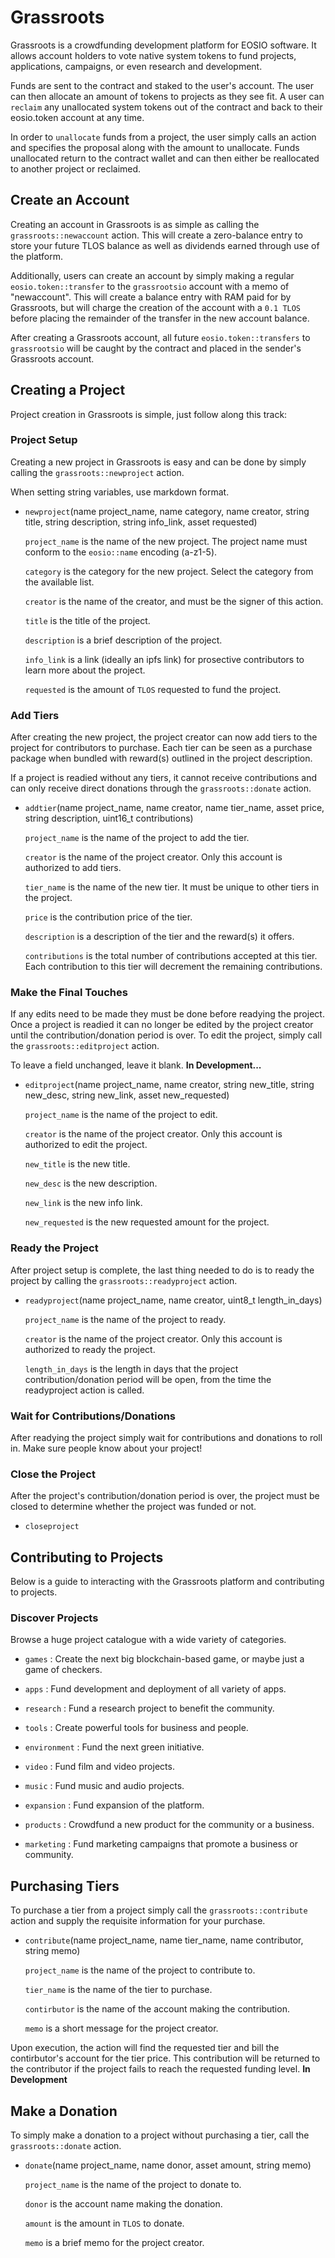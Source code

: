 # Grassroots

Grassroots is a crowdfunding development platform for EOSIO software. It allows account holders to vote native system tokens to fund projects, applications, campaigns, or even research and development.

Funds are sent to the contract and staked to the user's account. The user can then allocate an amount of tokens to projects as they see fit. A user can `reclaim` any unallocated system tokens out of the contract and back to their eosio.token account at any time.

In order to `unallocate` funds from a project, the user simply calls an action and specifies the proposal along with the amount to unallocate. Funds unallocated return to the contract wallet and can then either be reallocated to another project or reclaimed.

## Create an Account

Creating an account in Grassroots is as simple as calling the `grassroots::newaccount` action. This will create a zero-balance entry to store your future TLOS balance as well as dividends earned through use of the platform.

Additionally, users can create an account by simply making a regular `eosio.token::transfer` to the `grassrootsio` account with a memo of "newaccount". This will create a balance entry with RAM paid for by Grassroots, but will charge the creation of the account with a `0.1 TLOS` before placing the remainder of the transfer in the new account balance.

After creating a Grassroots account, all future `eosio.token::transfers` to `grassrootsio` will be caught by the contract and placed in the sender's Grassroots account.

## Creating a Project

Project creation in Grassroots is simple, just follow along this track:

### Project Setup

Creating a new project in Grassroots is easy and can be done by simply calling the `grassroots::newproject` action.

When setting string variables, use markdown format.

* `newproject`(name project_name, name category,   name creator, string title, string      description, string info_link, asset requested)

    `project_name` is the name of the new project. The project name must conform to the `eosio::name` encoding (a-z1-5).

    `category` is the category for the new project. Select the category from the available list.

    `creator` is the name of the creator, and must be the signer of this action.

    `title` is the title of the project.

    `description` is a brief description of the project.

    `info_link` is a link (ideally an ipfs link) for prosective contributors to learn more about the project.

    `requested` is the amount of `TLOS` requested to fund the project.

### Add Tiers

After creating the new project, the project creator can now add tiers to the project for contributors to purchase. Each tier can be seen as a purchase package when bundled with reward(s) outlined in the project description.

If a project is readied without any tiers, it cannot receive contributions and can only receive direct donations through the `grassroots::donate` action. 

* `addtier`(name project_name, name creator, name tier_name, asset price, string description, uint16_t contributions)

    `project_name` is the name of the project to add the tier.

    `creator` is the name of the project creator. Only this account is authorized to add tiers.

    `tier_name` is the name of the new tier. It must be unique to other tiers in the project.

    `price` is the contribution price of the tier.

    `description` is a description of the tier and the reward(s) it offers.

    `contributions` is the total number of contributions accepted at this tier. Each contribution to this tier will decrement the remaining contributions.

### Make the Final Touches

If any edits need to be made they must be done before readying the project. Once a project is readied it can no longer be edited by the project creator until the contribution/donation period is over. To edit the project, simply call the `grassroots::editproject` action.

To leave a field unchanged, leave it blank. **In Development...**

* `editproject`(name project_name, name creator, string new_title, string new_desc, string new_link, asset new_requested)

    `project_name` is the name of the project to edit.

    `creator` is the name of the project creator. Only this account is authorized to edit the project.

    `new_title` is the new title.

    `new_desc` is the new description.

    `new_link` is the new info link.

    `new_requested` is the new requested amount for the project.

### Ready the Project

After project setup is complete, the last thing needed to do is to ready the project by calling the `grassroots::readyproject` action.

* `readyproject`(name project_name, name creator, uint8_t length_in_days)

    `project_name` is the name of the project to ready.

    `creator` is the name of the project creator. Only this account is authorized to ready the project.

    `length_in_days` is the length in days that the project contribution/donation period will be open, from the time the readyproject action is called.

### Wait for Contributions/Donations

After readying the project simply wait for contributions and donations to roll in. Make sure people know about your project!

### Close the Project

After the project's contribution/donation period is over, the project must be closed to determine whether the project was funded or not.

* `closeproject`

## Contributing to Projects

Below is a guide to interacting with the Grassroots platform and contributing to projects.

### Discover Projects

Browse a huge project catalogue with a wide variety of categories.

* `games` : Create the next big blockchain-based game, or maybe just a game of checkers.

* `apps` : Fund development and deployment of all variety of apps.

* `research` : Fund a research project to benefit the community.

* `tools` : Create powerful tools for business and people.

* `environment` : Fund the next green initiative.

* `video` : Fund film and video projects.

* `music` : Fund music and audio projects.

* `expansion` : Fund expansion of the platform.

* `products` : Crowdfund a new product for the community or a business.

* `marketing` : Fund marketing campaigns that promote a business or community.

## Purchasing Tiers

To purchase a tier from a project simply call the `grassroots::contribute` action and supply the requisite information for your purchase.

* `contribute`(name project_name, name tier_name, name contributor, string memo)

    `project_name` is the name of the project to contribute to.

    `tier_name` is the name of the tier to purchase.

    `contirbutor` is the name of the account making the contribution.

    `memo` is a short message for the project creator.

Upon execution, the action will find the requested tier and bill the contirbutor's account for the tier price. This contribution will be returned to the contributor if the project fails to reach the requested funding level. **In Development**

## Make a Donation

To simply make a donation to a project without purchasing a tier, call the `grassroots::donate` action.

* `donate`(name project_name, name donor, asset amount, string memo)

    `project_name` is the name of the project to donate to.

    `donor` is the account name making the donation.

    `amount` is the amount in `TLOS` to donate.

    `memo` is a brief memo for the project creator.
